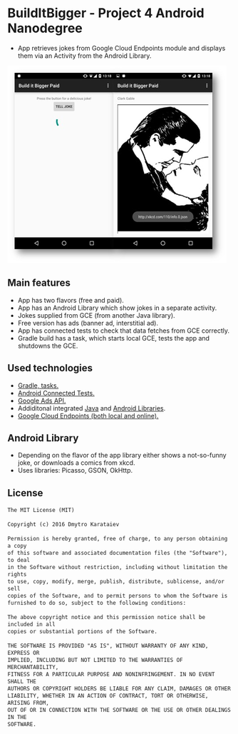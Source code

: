 # BuildItBigger - Project 4 Android Nanodegree
* App retrieves jokes from Google Cloud Endpoints module and displays them via an Activity from the Android Library.

![Screenshots](screenshots.jpg)

## Main features
* App has two flavors (free and paid).
* App has an Android Library which show jokes in a separate activity.
* Jokes supplied from GCE (from another Java library).
* Free version has ads (banner ad, interstitial ad).
* App has connected tests to check that data fetches from GCE correctly.
* Gradle build has a task, which starts local GCE, tests the app and shutdowns the GCE.

## Used technologies
* [Gradle, tasks.](https://github.com/dmytroKarataiev/BuildItBigger/blob/master/build.gradle)
* [Android Connected Tests.](https://github.com/dmytroKarataiev/BuildItBigger/blob/master/app/src/androidTest/java/com/udacity/gradle/builditbigger/ApplicationTest.java)
* [Google Ads API.](https://github.com/dmytroKarataiev/BuildItBigger/blob/master/app/src/free/java/com/udacity/gradle/builditbigger/MainActivityFragment.java)
* Addiditonal integrated [Java](https://github.com/dmytroKarataiev/BuildItBigger/blob/master/jokesprovider/src/main/java/com/example/JokesProvider.java) and [Android Libraries](https://github.com/dmytroKarataiev/BuildItBigger/blob/master/jokesactivity/src/main/java/com/adkdevelopment/jokesactivity/JokesActivityFragment.java).
* [Google Cloud Endpoints (both local and online).](https://github.com/dmytroKarataiev/BuildItBigger/tree/master/backend/src/main/java/com/example/karataev/myapplication/backend)

## Android Library
* Depending on the flavor of the app library either shows a not-so-funny joke, or downloads a comics from xkcd.
* Uses libraries: Picasso, GSON, OkHttp.

License
-------

	The MIT License (MIT)

	Copyright (c) 2016 Dmytro Karataiev

	Permission is hereby granted, free of charge, to any person obtaining a copy
	of this software and associated documentation files (the "Software"), to deal
	in the Software without restriction, including without limitation the rights
	to use, copy, modify, merge, publish, distribute, sublicense, and/or sell
	copies of the Software, and to permit persons to whom the Software is
	furnished to do so, subject to the following conditions:

	The above copyright notice and this permission notice shall be included in all
	copies or substantial portions of the Software.

	THE SOFTWARE IS PROVIDED "AS IS", WITHOUT WARRANTY OF ANY KIND, EXPRESS OR
	IMPLIED, INCLUDING BUT NOT LIMITED TO THE WARRANTIES OF MERCHANTABILITY,
	FITNESS FOR A PARTICULAR PURPOSE AND NONINFRINGEMENT. IN NO EVENT SHALL THE
	AUTHORS OR COPYRIGHT HOLDERS BE LIABLE FOR ANY CLAIM, DAMAGES OR OTHER
	LIABILITY, WHETHER IN AN ACTION OF CONTRACT, TORT OR OTHERWISE, ARISING FROM,
	OUT OF OR IN CONNECTION WITH THE SOFTWARE OR THE USE OR OTHER DEALINGS IN THE
	SOFTWARE.